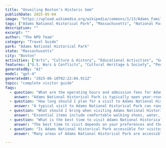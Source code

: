 ```yaml
---
title: "Unveiling Boston’s Historic Gem"
publishDate: 2025-05-04
image: "https://upload.wikimedia.org/wikipedia/commons/1/13/Adams_Family_House_Peacefield.jpg"
tags: ["Adams National Historical Park", "Massachusetts", "National Parks", "Travel Guide", "Boston", "Outdoor Recreation", "Family Travel", "Adventure"]
description: ""
excerpt: ""
author: "The NPD Team"
category: "Travel Guide"
park: "Adams National Historical Park"
state: "Massachusetts"
city: "Boston"
activities: ["Arts", "Culture & History", "Educational Activities", "Guided & Self-Guided Tours"]
features: ["U.S. Wars & Conflicts", "Cultural Heritage & Society", "People & Identity"]
generatedBy: "AI"
model: "gpt-4"
generatedAt: "2025-06-18T02:22:04.911Z"
topic: "complete visitor guide"
faqs:
  - question: "What are the operating hours and admission fees for Adams National Historical Park?"
    answer: "Adams National Historical Park is typically open year-round, though specific hours may vary by season. Most national parks charge an entrance fee, but some sites are free to visit. Check the official NPS website for current hours and fee information."
  - question: "How long should I plan for a visit to Adams National Historical Park?"
    answer: "A typical visit to Adams National Historical Park can range from a few hours to a full day, depending on your interests and the activities you choose. Allow extra time for hiking, photography, and exploring visitor centers."
  - question: "What should I bring when visiting Adams National Historical Park?"
    answer: "Essential items include comfortable walking shoes, water, snacks, sunscreen, and weather-appropriate clothing. Bring a camera to capture the scenic views and consider binoculars for wildlife viewing."
  - question: "What is the best time to visit Adams National Historical Park?"
    answer: "The best time to visit depends on your preferences and the activities you plan to enjoy. Spring and fall often offer pleasant weather and fewer crowds, while summer provides the longest daylight hours."
  - question: "Is Adams National Historical Park accessible for visitors with mobility needs?"
    answer: "Many areas of Adams National Historical Park are accessible to visitors with mobility needs, including paved trails and accessible facilities. Contact the park directly for specific accessibility information and current conditions."

---
```


